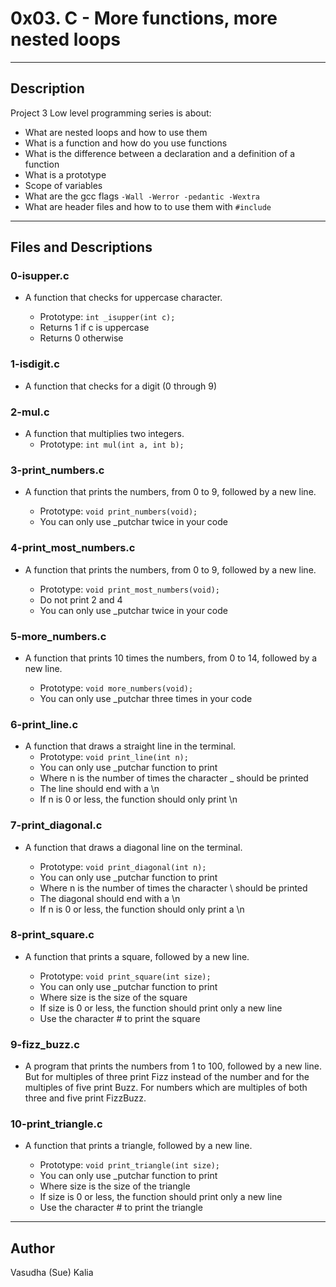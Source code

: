 # 0x03. C - More functions, more nested loops
---
## Description

Project 3 Low level programming series is about:
* What are nested loops and how to use them
* What is a function and how do you use functions
* What is the difference between a declaration and a definition of a function
* What is a prototype
* Scope of variables
* What are the gcc flags ```-Wall -Werror -pedantic -Wextra```
* What are header files and how to to use them with ```#include```
---
## Files and Descriptions

### 0-isupper.c
* A function that checks for uppercase character.

    * Prototype: ```int _isupper(int c);```
    * Returns 1 if c is uppercase
    * Returns 0 otherwise

### 1-isdigit.c
* A function that checks for a digit (0 through 9)

### 2-mul.c
* A function that multiplies two integers.
    * Prototype: ```int mul(int a, int b);```

### 3-print_numbers.c
* A function that prints the numbers, from 0 to 9, followed by a new line.

    * Prototype: ```void print_numbers(void);```
    * You can only use _putchar twice in your code

### 4-print_most_numbers.c
* A function that prints the numbers, from 0 to 9, followed by a new line.

    * Prototype: ```void print_most_numbers(void);```
    * Do not print 2 and 4
    * You can only use _putchar twice in your code

### 5-more_numbers.c
* A function that prints 10 times the numbers, from 0 to 14, followed by a new line.

    * Prototype: ```void more_numbers(void);```
    * You can only use _putchar three times in your code

### 6-print_line.c
* A function that draws a straight line in the terminal.
    * Prototype: ```void print_line(int n);```
    * You can only use _putchar function to print
    * Where n is the number of times the character _ should be printed
    * The line should end with a \n
    * If n is 0 or less, the function should only print \n

### 7-print_diagonal.c
* A function that draws a diagonal line on the terminal.

    * Prototype: ```void print_diagonal(int n);```
    * You can only use _putchar function to print
    * Where n is the number of times the character \ should be printed
    * The diagonal should end with a \n
    * If n is 0 or less, the function should only print a \n

### 8-print_square.c
* A function that prints a square, followed by a new line.

    * Prototype: ```void print_square(int size);```
    * You can only use _putchar function to print
    * Where size is the size of the square
    * If size is 0 or less, the function should print only a new line
    * Use the character # to print the square

### 9-fizz_buzz.c
* A program that prints the numbers from 1 to 100, followed by a new line. But for multiples of three print Fizz instead of the number and for the multiples of five print Buzz. For numbers which are multiples of both three and five print FizzBuzz.

### 10-print_triangle.c
* A function that prints a triangle, followed by a new line.

    * Prototype: ```void print_triangle(int size);```
    * You can only use _putchar function to print
    * Where size is the size of the triangle
    * If size is 0 or less, the function should print only a new line
    * Use the character # to print the triangle
---
## Author
Vasudha (Sue) Kalia 